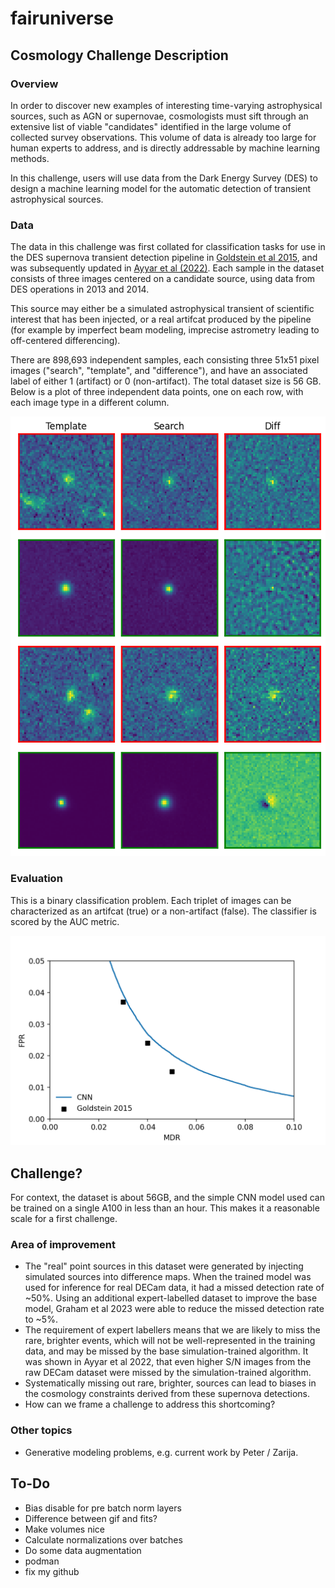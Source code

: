 # fairuniverse 

## Cosmology Challenge Description

### Overview

In order to discover new examples of interesting time-varying astrophysical sources, such as AGN or supernovae, cosmologists must sift through an extensive list of viable "candidates" identified in the large volume of collected survey observations. This volume of data is already too large for human experts to address, and is directly addressable by machine learning methods.

In this challenge, users will use data from the Dark Energy Survey (DES) to design a machine learning model for the automatic detection of transient astrophysical sources.

### Data 

The data in this challenge was first collated for classification tasks for use in the DES supernova transient detection pipeline in [Goldstein et al 2015](https://arxiv.org/abs/1504.02936), and was subsequently updated in [Ayyar et al (2022)](https://arxiv.org/abs/2203.09908). Each sample in the dataset consists of three images centered on a candidate source, using data from DES operations in 2013 and 2014. 

This source may either be a simulated astrophysical transient of scientific interest that has been injected, or a real artifcat produced by the pipeline (for example by imperfect beam modeling, imprecise astrometry leading to off-centered differencing). 

There are 898,693 independent samples, each consisting three 51x51 pixel images ("search", "template", and "difference"), and have an associated label of either 1 (artifact) or 0 (non-artifact). The total dataset size is 56 GB. Below is a plot of three independent data points, one on each row, with each image type in a different column. 

![](example_plot.png)

### Evaluation

This is a binary classification problem. Each triplet of images can be characterized as an artifcat (true) or a non-artifact (false). The classifier is scored by the AUC metric. 

![](fpt_mdr.png)

## Challenge?

For context, the dataset is about 56GB, and the simple CNN model used can be trained on a single A100 in less than an hour. This makes it a reasonable scale for a first challenge. 

### Area of improvement

- The "real" point sources in this dataset were generated by injecting simulated sources into difference maps. When the trained model was used for inference for real DECam data, it had a missed detection rate of ~50%. Using an additional expert-labelled dataset to improve the base model, Graham et al 2023 were able to reduce the missed detection rate to ~5%. 
- The requirement of expert labellers means that we are likely to miss the rare, brighter events, which will not be well-represented in the training data, and may be missed by the base simulation-trained algorithm. It was shown in Ayyar et al 2022, that even higher S/N images from the raw DECam dataset were missed by the simulation-trained algorithm. 
- Systematically missing out rare, brighter, sources can lead to biases in the cosmology constraints derived from these supernova detections. 
- How can we frame a challenge to address this shortcoming? 

### Other topics 

- Generative modeling problems, e.g. current work by Peter / Zarija.


## To-Do 

- Bias disable for pre batch norm layers 
- Difference between gif and fits?
- Make volumes nice 
- Calculate normalizations over batches 
- Do some data augmentation
- podman
- fix my github